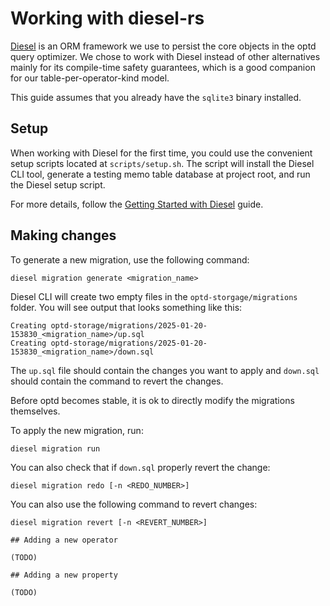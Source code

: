 # Working with diesel-rs

[Diesel](https://diesel.rs/) is an ORM framework we use to persist the core objects in the optd query optimizer. We chose to work with Diesel instead of other alternatives mainly for its compile-time safety guarantees, which is a good companion for our table-per-operator-kind model. 

This guide assumes that you already have the `sqlite3` binary installed.

## Setup

When working with Diesel for the first time, you could use the convenient setup scripts located at `scripts/setup.sh`. The script will install the Diesel CLI tool, generate a testing memo table database at project root, and run the Diesel setup script. 

For more details, follow the [Getting Started with Diesel](https://diesel.rs/guides/getting-started.html) guide.

## Making changes

To generate a new migration, use the following command:

```shell
diesel migration generate <migration_name>
```

Diesel CLI will create two empty files in the `optd-storgage/migrations` folder. You will see output that looks something like this:

```shell
Creating optd-storage/migrations/2025-01-20-153830_<migration_name>/up.sql
Creating optd-storage/migrations/2025-01-20-153830_<migration_name>/down.sql
```

The `up.sql` file should contain the changes you want to apply and `down.sql` should contain the command to revert the changes.

Before optd becomes stable, it is ok to directly modify the migrations themselves.

To apply the new migration, run:

```shell
diesel migration run
```

You can also check that if `down.sql` properly revert the change:

```shell
diesel migration redo [-n <REDO_NUMBER>]
```

You can also use the following command to revert changes:

```shell
diesel migration revert [-n <REVERT_NUMBER>]

## Adding a new operator

(TODO)

## Adding a new property

(TODO)
